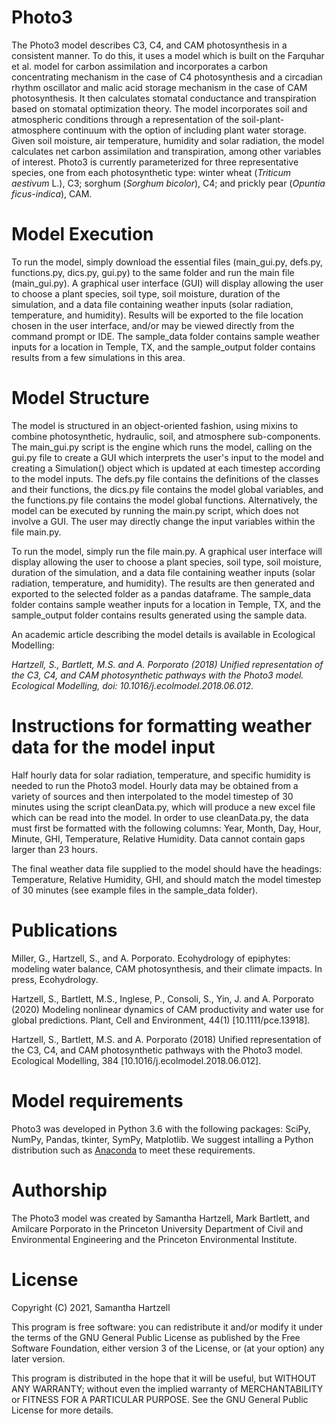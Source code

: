 # Photo3
The Photo3 model describes C3, C4, and CAM photosynthesis in a consistent manner. To do this, it uses a model which is built on the Farquhar et al. model for carbon assimilation and incorporates a carbon concentrating mechanism in the case of C4 photosynthesis and a circadian rhythm oscillator and malic acid storage mechanism in the case of CAM photosynthesis. It then calculates stomatal conductance and transpiration based on stomatal optimization theory. The model incorporates soil and atmospheric conditions through a representation of the soil-plant-atmosphere continuum with the option of including plant water storage. Given soil moisture, air temperature, humidity and solar radiation, the model calculates net carbon assimilation and transpiration, among other variables of interest. Photo3 is currently parameterized for three representative species, one from each photosynthetic type: winter wheat (*Triticum aestivum* L.), C3; sorghum (*Sorghum bicolor*), C4; and prickly pear (*Opuntia ficus-indica*), CAM.

# Model Execution

To run the model, simply download the essential files (main_gui.py, defs.py, functions.py, dics.py, gui.py) to the same folder and run the main file (main_gui.py). A graphical user interface (GUI) will display allowing the user to choose a plant species, soil type, soil moisture, duration of the simulation, and a data file containing weather inputs (solar radiation, temperature, and humidity). Results will be exported to the file location chosen in the user interface, and/or may be viewed directly from the command prompt or IDE. The sample_data folder contains sample weather inputs for a location in Temple, TX, and the sample_output folder contains results from a few simulations in this area. 

# Model Structure

The model is structured in an object-oriented fashion, using mixins to combine photosynthetic, hydraulic, soil, and atmosphere sub-components. The main_gui.py script is the engine which runs the model, calling on the gui.py file to create a GUI which interprets the user's input to the model and creating a Simulation() object which is updated at each timestep according to the model inputs. The defs.py file contains the definitions of the classes and their functions, the dics.py file contains the model global variables, and the functions.py file contains the model global functions. Alternatively, the model can be executed by running the main.py script, which does not involve a GUI. The user may directly change the input variables within the file main.py.

To run the model, simply run the file main.py. A graphical user interface will display allowing the user to choose a plant species, soil type, soil moisture, duration of the simulation, and a data file containing weather inputs (solar radiation, temperature, and humidity). The results are then generated and exported to the selected folder as a pandas dataframe. The sample_data folder contains sample weather inputs for a location in Temple, TX, and the sample_output folder contains results generated using the sample data.

An academic article describing the model details is available in Ecological Modelling:

  *Hartzell, S., Bartlett, M.S. and A. Porporato (2018) Unified representation of the C3, C4, and CAM photosynthetic pathways with the       Photo3 model. Ecological Modelling, doi: 10.1016/j.ecolmodel.2018.06.012.*

# Instructions for formatting weather data for the model input
Half hourly data for solar radiation, temperature, and specific humidity is needed to run the Photo3 model. Hourly data may be obtained from a variety of sources and then interpolated to the model timestep of 30 minutes using the script cleanData.py, which will produce a new excel file which can be read into the model. In order to use cleanData.py, the data must first be formatted with the following columns: Year, Month, Day, Hour, Minute, GHI, Temperature, Relative Humidity. Data cannot contain gaps larger than 23 hours.

The final weather data file supplied to the model should have the headings: Temperature, Relative Humidity, GHI, and should match the model timestep of 30 minutes (see example files in the sample_data folder).

# Publications

Miller, G., Hartzell, S., and A. Porporato. Ecohydrology of epiphytes: modeling water balance, CAM photosynthesis, and their climate impacts. In press, Ecohydrology.

Hartzell, S., Bartlett, M.S., Inglese, P., Consoli, S., Yin, J. and A. Porporato (2020) Modeling nonlinear dynamics of CAM productivity and water use for global predictions. Plant, Cell and Environment, 44(1) [10.1111/pce.13918].

Hartzell, S., Bartlett, M.S. and A. Porporato (2018) Unified representation of the C3, C4, and CAM photosynthetic pathways with the Photo3 model. Ecological Modelling, 384 [10.1016/j.ecolmodel.2018.06.012].

# Model requirements
Photo3 was developed in Python 3.6 with the following packages: SciPy, NumPy, Pandas, tkinter, SymPy, Matplotlib. We suggest intalling a Python distribution such as [Anaconda][An] to meet these requirements. 

[An]: https://www.continuum.io/downloads

# Authorship
The Photo3 model was created by Samantha Hartzell, Mark Bartlett, and Amilcare Porporato in the Princeton University Department of Civil and Environmental Engineering and the Princeton Environmental Institute.

# License

Copyright (C) 2021, Samantha Hartzell  

This program is free software: you can redistribute it and/or modify it under the terms of the GNU General Public License as published by the Free Software Foundation, either version 3 of the License, or (at your option) any later version.

This program is distributed in the hope that it will be useful, but WITHOUT ANY WARRANTY; without even the implied warranty of MERCHANTABILITY or FITNESS FOR A PARTICULAR PURPOSE.  See the GNU General Public License for more details.
